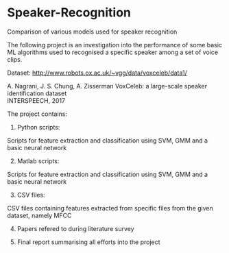 # Speaker-Recognition
Comparison of various models used for speaker recognition

The following project is an investigation into the performance of some basic ML algorithms used to recognised a specific speaker among a set of voice clips.

Dataset:
 http://www.robots.ox.ac.uk/~vgg/data/voxceleb/data1/
 
 A. Nagrani, J. S. Chung, A. Zisserman
VoxCeleb: a large-scale speaker identification dataset  
INTERSPEECH, 2017

The project contains:

1) Python scripts:

Scripts for feature extraction and classification using SVM, GMM and a basic neural network

2) Matlab scripts:

Scripts for feature extraction and classification using SVM, GMM and a basic neural network

3) CSV files:

CSV files containing features extracted from specific files from the given dataset, namely MFCC

4) Papers refered to during literature survey

5) Final report summarising all efforts into the project

